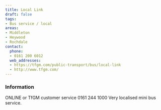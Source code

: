 ```yaml
---
title: Local Link
draft: false
tags:
- Bus service / local
areas:
- Middleton
- Heywood
- Rochdale
contact:
  phone:
  - 0161 200 6012
  web_addresses:
  - https://tfgm.com/public-transport/bus/local-link
  - http://www.tfgm.com/
---
```


### Information
ONLINE or TfGM customer service 0161 244 1000
Very localised mini bus service.

